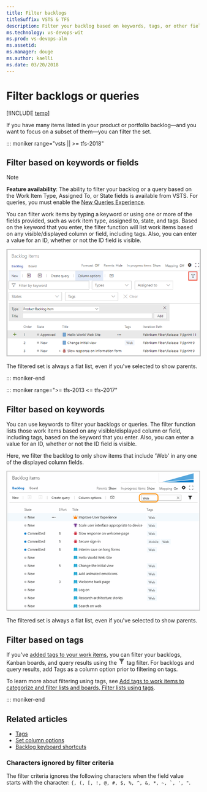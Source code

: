 ```yaml
---
title: Filter backlogs  
titleSuffix: VSTS & TFS
description: Filter your backlog based on keywords, tags, or other fields   
ms.technology: vs-devops-wit
ms.prod: vs-devops-alm
ms.assetid: 
ms.manager: douge
ms.author: kaelli
ms.date: 03/20/2018
---
```


  

# Filter backlogs or queries

[!INCLUDE [temp](../_shared/version-vsts-tfs-all-versions.md)] 

<!--- NEEDS UPDATING BASED ON FEATURES UNDER RELEASE  --> 
<a id="filter"></a>
 
If you have many items listed in your product or portfolio backlog&mdash;and you want to focus on a subset of them&mdash;you can filter the set. 

::: moniker range="vsts || >= tfs-2018"
## Filter based on keywords or fields   

> [!NOTE]   
> **Feature availability**: The ability to filter your backlog or a query based on the Work Item Type, Assigned To, or State fields is available from VSTS. For queries, you must enable the [New Queries Experience](../track/queries-preview.md). 

You can filter work items by typing a keyword or using one or more of the fields provided, such as work item type, assigned to, state, and tags. Based on the keyword that you enter, the filter function will list work items based on any visible/displayed column or field, including tags. Also, you can enter a value for an ID, whether or not the ID field is visible.  

<img src="_img/filter-backlogs-options.png" alt="Backlogs, turn filtering on" style="border: 2px solid #C3C3C3;" />

The filtered set is always a flat list, even if you've selected to show parents. 

::: moniker-end

::: moniker range=">= tfs-2013 <= tfs-2017"

## Filter based on keywords 
You can use keywords to filter your backlogs or queries. The filter function lists those work items based on any visible/displayed column or field, including tags, based on the keyword that you enter. Also, you can enter a value for an ID, whether or not the ID field is visible.  

Here, we filter the backlog to only show items that include 'Web' in any one of the displayed column fields. 

<img src="_img/cyb-filter-backlog.png" alt="Apply text filter" style="border: 1px solid #C3C3C3;" />  

The filtered set is always a flat list, even if you've selected to show parents.  


## Filter based on tags
If you've [added tags to your work items](../track/add-tags-to-work-items.md), you can filter your backlogs, Kanban boards, and query results using the ![tag filter icon](../_img/icons/tag_filter_icon.png) tag filter. For backlogs and query results, add Tags as a column option prior to filtering on tags.  

To learn more about filtering using tags, see [Add tags to work items to categorize and filter lists and boards, Filter lists using tags](../track/add-tags-to-work-items.md#filter).
 
::: moniker-end

## Related articles  
- [Tags](../track/add-tags-to-work-items.md) 
- [Set column options](set-column-options.md)  
- [Backlog keyboard shortcuts](backlogs-keyboard-shortcuts.md)

### Characters ignored by filter criteria

The filter criteria ignores the following characters when the field value starts with the character: ```{, (, [, !, @, #, $, %, ^, &, *, ~, `, ', "```.  
